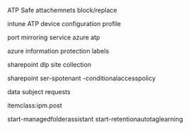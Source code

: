 ATP Safe attachemnets block/replace

intune ATP device configuration profile

port mirroring service azure atp

azure information protection labels

sharepoint dlp site collection


sharepoint ser-spotenant -conditionalaccesspolicy

data subject requests

itemclass:ipm.post


start-managedfolderassistant
start-retentionautotaglearning